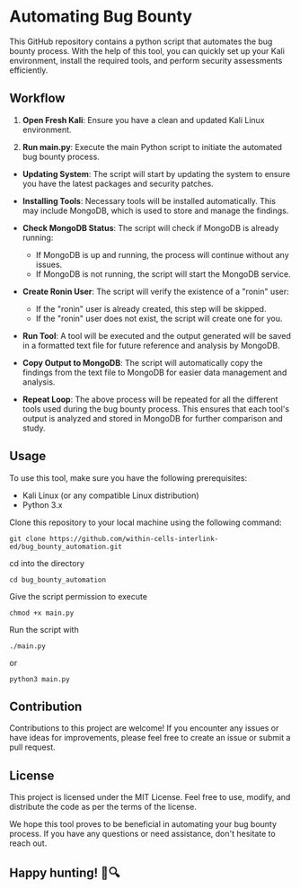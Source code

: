 # Automating Bug Bounty
This GitHub repository contains a python script that automates the bug bounty process. With the help of this tool, you can quickly set up your Kali environment, install the required tools, and perform security assessments efficiently.

## Workflow

1. **Open Fresh Kali**: Ensure you have a clean and updated Kali Linux environment.

2. **Run main.py**: Execute the main Python script to initiate the automated bug bounty process.

- **Updating System**: The script will start by updating the system to ensure you have the latest packages and security patches.

- **Installing Tools**: Necessary tools will be installed automatically. This may include MongoDB, which is used to store and manage the findings.

- **Check MongoDB Status**: The script will check if MongoDB is already running:
	- If MongoDB is up and running, the process will continue without any issues.
	- If MongoDB is not running, the script will start the MongoDB service.

- **Create Ronin User**: The script will verify the existence of a "ronin" user:
	- If the "ronin" user is already created, this step will be skipped.
	- If the "ronin" user does not exist, the script will create one for you.

- **Run Tool**: A tool will be executed and the output generated will be saved in a formatted text file for future reference and analysis by MongoDB.

- **Copy Output to MongoDB**: The script will automatically copy the findings from the text file to MongoDB for easier data management and analysis.

- **Repeat Loop**: The above process will be repeated for all the different tools used during the bug bounty process. This ensures that each tool's output is analyzed and stored in MongoDB for further comparison and study.

## Usage

To use this tool, make sure you have the following prerequisites:

- Kali Linux (or any compatible Linux distribution)
- Python 3.x

Clone this repository to your local machine using the following command:

```
git clone https://github.com/within-cells-interlink-ed/bug_bounty_automation.git
```
cd into the directory
```
cd bug_bounty_automation
```
Give the script permission to execute
```
chmod +x main.py
```
Run the script with
```
./main.py 
```
or
```
python3 main.py
```

## Contribution

Contributions to this project are welcome! If you encounter any issues or have ideas for improvements, please feel free to create an issue or submit a pull request.

## License

This project is licensed under the MIT License. Feel free to use, modify, and distribute the code as per the terms of the license.

We hope this tool proves to be beneficial in automating your bug bounty process. If you have any questions or need assistance, don't hesitate to reach out.

## Happy hunting! 🐛🔍
